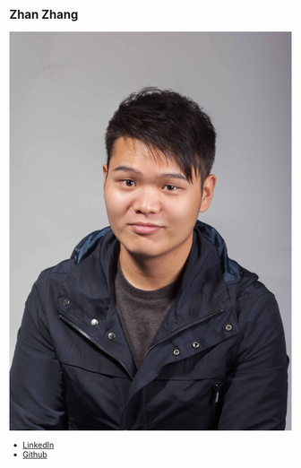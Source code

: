 Zhan Zhang
------------

![](photos/zhan-zhang.png)

* [LinkedIn](https://www.linkedin.com/in/zhang-zhan-0b371080/)
* [Github](https://github.com/Ricardo-Zhang)
